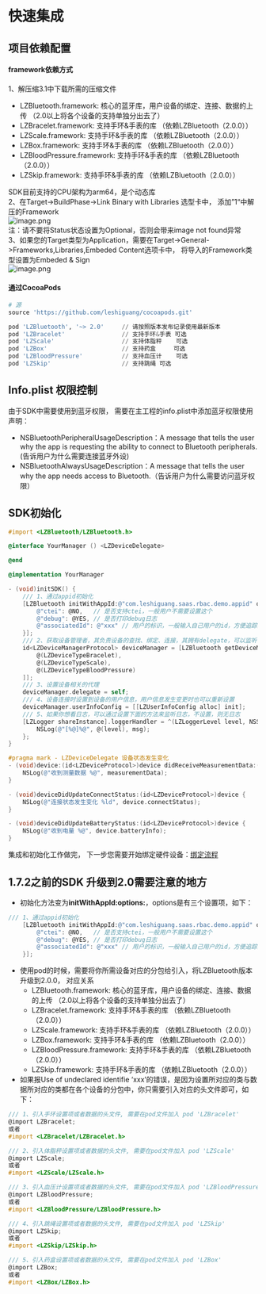 <a name="Sz8dP"></a>
# 快速集成
<a name="UCnol"></a>
## 项目依赖配置
<a name="5ufzw"></a>
#### framework依赖方式
1、解压缩3.1中下载所需的压缩文件

- LZBluetooth.framework: 核心的蓝牙库，用户设备的绑定、连接、数据的上传 （2.0以上将各个设备的支持单独分出去了）
- LZBracelet.framework: 支持手环&手表的库 （依赖LZBluetooth（2.0.0））
- LZScale.framework: 支持手环&手表的库 （依赖LZBluetooth（2.0.0））
- LZBox.framework: 支持手环&手表的库 （依赖LZBluetooth（2.0.0））
- LZBloodPressure.framework: 支持手环&手表的库 （依赖LZBluetooth（2.0.0））
- LZSkip.framework: 支持手环&手表的库 （依赖LZBluetooth（2.0.0））

SDK目前支持的CPU架构为arm64，是个动态库<br />2、在Target->BuildPhase->Link Binary with Libraries 选型卡中， 添加”1“中解压的Framework<br />![image.png](https://cdn.nlark.com/yuque/0/2021/png/223399/1610680095972-3b725270-12df-4385-b7cd-a96f2a5670b0.png#crop=0&crop=0&crop=1&crop=1&height=92&id=VoiAv&margin=%5Bobject%20Object%5D&name=image.png&originHeight=184&originWidth=1958&originalType=binary&ratio=1&rotation=0&showTitle=false&size=40827&status=done&style=none&title=&width=979)<br />注：请不要将Status状态设置为Optional，否则会带来image not found异常<br />3、如果您的Target类型为Application，需要在Target->General->Frameworks,Libraries,Embeded Content选项卡中， 将导入的Framework类型设置为Embeded & Sign <br />![image.png](https://cdn.nlark.com/yuque/0/2021/png/223399/1610680041082-f5c12478-8fa5-4166-9b48-9f12c99fbdfc.png#crop=0&crop=0&crop=1&crop=1&height=89&id=VkOf8&margin=%5Bobject%20Object%5D&name=image.png&originHeight=178&originWidth=1532&originalType=binary&ratio=1&rotation=0&showTitle=false&size=44411&status=done&style=none&title=&width=766)
<a name="wvQrb"></a>
#### 通过CocoaPods
```python
# 源
source 'https://github.com/leshiguang/cocoapods.git'

pod 'LZBluetooth', '~> 2.0' 	// 请按照版本发布记录使用最新版本
pod 'LZBracelet'				// 支持手环&手表 可选
pod 'LZScale'					// 支持体脂秤	可选
pod 'LZBox'						// 支持药盒		可选
pod 'LZBloodPressure'			// 支持血压计	可选
pod 'LZSkip'					// 支持跳绳	可选
```

<a name="A1NbP"></a>
## Info.plist 权限控制
由于SDK中需要使用到蓝牙权限， 需要在主工程的info.plist中添加蓝牙权限使用声明：

- NSBluetoothPeripheralUsageDescription：A message that tells the user why the app is requesting the ability to connect to Bluetooth peripherals.(告诉用户为什么需要连接蓝牙外设)
- NSBluetoothAlwaysUsageDescription：A message that tells the user why the app needs access to Bluetooth.（告诉用户为什么需要访问蓝牙权限）

<a name="cf2a4d11"></a>
## SDK初始化
```objectivec
#import <LZBluetooth/LZBluetooth.h>

@interface YourManager () <LZDeviceDelegate>

@end

@implementation YourManager

- (void)initSDK() {
    /// 1、通过appid初始化
	[LZBluetooth initWithAppId:@"com.leshiguang.saas.rbac.demo.appid" options:@{
        @"ctei": @NO,	// 是否支持ctei，一般用户不需要设置这个
        @"debug": @YES,	// 是否打印debug日志
        @"associatedId": @"xxx"	// 用户的标识，一般输入自己用户的id，方便追踪问题
    }];
    /// 2、获取设备管理者，其负责设备的查找、绑定、连接，其拥有delegate，可以监听设备数据
    id<LZDeviceManagerProtocol> deviceManager = [LZBluetooth getDeviceManagerWithDeviceTypes:@[
        @(LZDeviceTypeBracelet),
        @(LZDeviceTypeScale),
        @(LZDeviceTypeBloodPressure)
    ]];
    /// 3、设置设备相关的代理
    deviceManager.delegate = self;
    /// 4、设备连接时设置到设备的用户信息，用户信息发生变更时也可以重新设置
    deviceManager.userInfoConfig = [[LZUserInfoConfig alloc] init];
    /// 5、如果你想看日志，可以通过设置下面的方法来监听日志，不设置，则无日志
    [LZLogger shareInstance].loggerHandler = ^(LZLoggerLevel level, NSString * _Nonnull msg) {
        NSLog(@"[%@]%@", @(level), msg);
    };
}

#pragma mark - LZDeviceDelegate 设备状态发生变化
- (void)device:(id<LZDeviceProtocol>)device didReceiveMeasurementData:(id<LZMeasurementDataProtocol>)measurementData {
    NSLog(@"收到测量数据 %@", measurementData);
}

- (void)deviceDidUpdateConnectStatus:(id<LZDeviceProtocol>)device {
    NSLog(@"连接状态发生变化 %ld", device.connectStatus);
}

- (void)deviceDidUpdateBatteryStatus:(id<LZDeviceProtocol>)device {
    NSLog(@"收到电量 %@", device.batteryInfo);
}
```

集成和初始化工作做完， 下一步您需要开始绑定硬件设备：[绑定流程](/dev-ios/bluetooth/reference/device)

<a name="pfwHS"></a>
## 1.7.2之前的SDK 升级到2.0需要注意的地方

- 初始化方法变为**initWithAppId:options:**，options是有三个设置项，如下：
```objectivec
/// 1、通过appid初始化
	[LZBluetooth initWithAppId:@"com.leshiguang.saas.rbac.demo.appid" options:@{
        @"ctei": @NO,	// 是否支持ctei，一般用户不需要设置这个
        @"debug": @YES,	// 是否打印debug日志
        @"associatedId": @"xxx"	// 用户的标识，一般输入自己用户的id，方便追踪问题
    }];
```

- 使用pod的时候，需要将你所需设备对应的分包给引入，将LZBluetooth版本升级到2.0.0， 对应关系
   - LZBluetooth.framework: 核心的蓝牙库，用户设备的绑定、连接、数据的上传 （2.0以上将各个设备的支持单独分出去了）
   - LZBracelet.framework: 支持手环&手表的库 （依赖LZBluetooth（2.0.0））
   - LZScale.framework: 支持手环&手表的库 （依赖LZBluetooth（2.0.0））
   - LZBox.framework: 支持手环&手表的库 （依赖LZBluetooth（2.0.0））
   - LZBloodPressure.framework: 支持手环&手表的库 （依赖LZBluetooth（2.0.0））
   - LZSkip.framework: 支持手环&手表的库 （依赖LZBluetooth（2.0.0））
- 如果报Use of undeclared identifie ‘xxx’的错误，是因为设置所对应的类与数据所对应的类都在各个设备的分包中，你只需要引入对应的头文件即可，如下：
```objectivec
/// 1、引入手环设置项或者数据的头文件, 需要在pod文件加入 pod 'LZBracelet'
@import LZBracelet;
或者
#import <LZBracelet/LZBracelet.h>

/// 2、引入体脂秤设置项或者数据的头文件, 需要在pod文件加入 pod 'LZScale'
@import LZScale;
或者
#import <LZScale/LZScale.h>

/// 3、引入血压计设置项或者数据的头文件, 需要在pod文件加入 pod 'LZBloodPressure'
@import LZBloodPressure;
或者
#import <LZBloodPressure/LZBloodPressure.h>

/// 4、引入跳绳设置项或者数据的头文件, 需要在pod文件加入 pod 'LZSkip'
@import LZSkip;
或者
#import <LZSkip/LZSkip.h>

/// 5、引入药盒设置项或者数据的头文件, 需要在pod文件加入 pod 'LZBox'
@import LZBox;
或者
#import <LZBox/LZBox.h>

```



